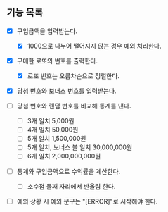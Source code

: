 ## 기능 목록

- [X] 구입금액을 입력받는다.
  - [X] 1000으로 나누어 떨어지지 않는 경우 예외 처리한다.
- [X] 구매한 로또의 번호를 출력한다.
  - [X] 로또 번호는 오름차순으로 정렬한다.
- [X] 당첨 번호와 보너스 번호를 입력받는다.
- [ ] 당첨 번호와 랜덤 번호를 비교해 통계를 낸다.
  - [ ] 3개 일치 5,000원
  - [ ] 4개 일치 50,000원
  - [ ] 5개 일치 1,500,000원
  - [ ] 5개 일치, 보너스 볼 일치 30,000,000원
  - [ ] 6개 일치 2,000,000,000원
- [ ] 통계와 구입금액으로 수익률을 계산한다.
  - [ ] 소수점 둘째 자리에서 반올림 한다.
- [ ] 예외 상황 시 예외 문구는 "[ERROR]"로 시작해야 한다.


